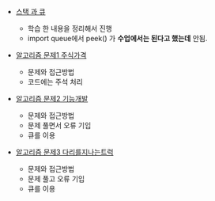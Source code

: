 - [스택 과 큐](Stack_Queue.ipynb)
  - 학습 한 내용을 정리해서 진행
  - import queue에서 peek() 가 **수업에서는 된다고 했는데** 안됨.  
  
- [알고리즘 문제1 주식가격](주식가격(스택_큐).ipynb)
  - 문제와 접근방법
  - 코드에는 주석 처리

- [알고리즘 문제2 기능개발](기능개발(큐).ipynb)
  - 문제와 접근방법
  - 문제 풀면서 오류 기입
  - 큐를 이용
  
- [알고리즘 문제3 다리를지나는트럭](다리를_지나는_트럭(큐).ipynb)
  - 문제와 접근방법
  - 문제 풀고 오류 기입
  - 큐를 이용 
